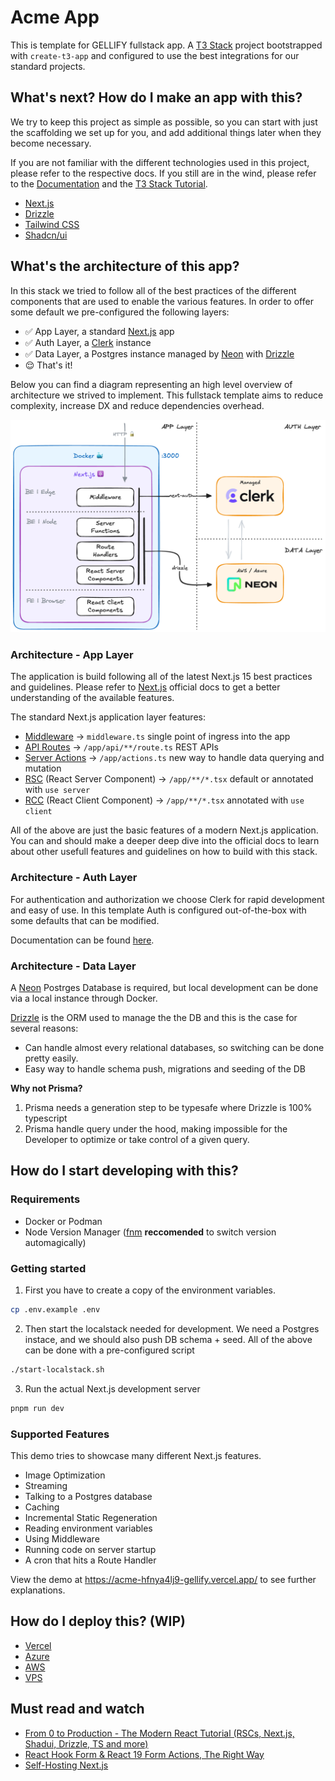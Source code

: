 # Acme App

This is template for GELLIFY fullstack app. A [T3 Stack](https://create.t3.gg/) project bootstrapped with `create-t3-app` and configured to use the best integrations for our standard projects.

## What's next? How do I make an app with this?

We try to keep this project as simple as possible, so you can start with just the scaffolding we set up for you, and add additional things later when they become necessary.

If you are not familiar with the different technologies used in this project, please refer to the respective docs. If you still are in the wind, please refer to the [Documentation](https://create.t3.gg/) and the [T3 Stack Tutorial](https://create.t3.gg/en/faq#what-learning-resources-are-currently-available).

- [Next.js](https://nextjs.org)
- [Drizzle](https://orm.drizzle.team)
- [Tailwind CSS](https://tailwindcss.com)
- [Shadcn/ui](https://ui.shadcn.com)

## What's the architecture of this app?

In this stack we tried to follow all of the best practices of the different components that are used to enable the various features. In order to offer some default we pre-configured the following layers:

- ✅ App Layer, a standard [Next.js](https://nextjs.org) app
- ✅ Auth Layer, a [Clerk](https://clerk.com/) instance
- ✅ Data Layer, a Postgres instance managed by [Neon](https://neon.tech/) with [Drizzle](https://orm.drizzle.team)
- 😌 That's it!

Below you can find a diagram representing an high level overview of architecture we strived to implement. This fullstack template aims to reduce complexity, increase DX and reduce dependencies overhead.

![alt text](./docs/acme_app-charmender-architecture.png)

### Architecture - App Layer

The application is build following all of the latest Next.js 15 best practices and guidelines. Please refer to [Next.js](https://nextjs.org) official docs to get a better understanding of the available features.

The standard Next.js application layer features:

- [Middleware](https://nextjs.org/docs/app/building-your-application/routing/middleware) -> `middleware.ts` single point of ingress into the app
- [API Routes](https://nextjs.org/docs/app/building-your-application/routing/route-handlers) -> `/app/api/**/route.ts` REST APIs
- [Server Actions](https://nextjs.org/docs/app/building-your-application/data-fetching/server-actions-and-mutations) -> `/app/actions.ts` new way to handle data querying and mutation
- [RSC](https://nextjs.org/docs/app/building-your-application/rendering/server-components) (React Server Component) -> `/app/**/*.tsx` default or annotated with `use server`
- [RCC](https://nextjs.org/docs/app/building-your-application/rendering/client-components) (React Client Component) -> `/app/**/*.tsx` annotated with `use client`

All of the above are just the basic features of a modern Next.js application. You can and should make a deeper deep dive into the official docs to learn about other usefull features and guidelines on how to build with this stack.

### Architecture - Auth Layer

For authentication and authorization we choose Clerk for rapid development and easy of use. In this template Auth is configured out-of-the-box with some defaults that can be modified.

Documentation can be found [here](https://clerk.com/docs).

### Architecture - Data Layer

A [Neon](https://neon.tech/) Postrges Database is required, but local development can be done via a local instance through Docker.

[Drizzle](https://orm.drizzle.team) is the ORM used to manage the the DB and this is the case for several reasons:

- Can handle almost every relational databases, so switching can be done pretty easily.
- Easy way to handle schema push, migrations and seeding of the DB

**Why not Prisma?**

1. Prisma needs a generation step to be typesafe where Drizzle is 100% typescript
2. Prisma handle query under the hood, making impossible for the Developer to optimize or take control of a given query.

## How do I start developing with this?

### Requirements

- Docker or Podman
- Node Version Manager ([fnm](https://github.com/Schniz/fnm) **reccomended** to switch version automagically)

### Getting started

1. First you have to create a copy of the environment variables.

```sh
cp .env.example .env
```

2. Then start the localstack needed for development. We need a Postgres instace, and we should also push DB schema + seed. All of the above can be done with a pre-configured script

```sh
./start-localstack.sh
```

3. Run the actual Next.js development server

```sh
pnpm run dev
```

### Supported Features

This demo tries to showcase many different Next.js features.

- Image Optimization
- Streaming
- Talking to a Postgres database
- Caching
- Incremental Static Regeneration
- Reading environment variables
- Using Middleware
- Running code on server startup
- A cron that hits a Route Handler

View the demo at https://acme-hfnya4lj9-gellify.vercel.app/ to see further explanations.

## How do I deploy this? (WIP)

- [Vercel](./docs/vercel.md)
- [Azure](./docs/azure.md)
- [AWS](./docs/aws.md)
- [VPS](.docs/self-host.md)

## Must read and watch

- [From 0 to Production - The Modern React Tutorial (RSCs, Next.js, Shadui, Drizzle, TS and more)](https://www.youtube.com/watch?v=d5x0JCZbAJs)
- [React Hook Form & React 19 Form Actions, The Right Way](https://www.youtube.com/watch?v=VLk45JBe8L8)
- [Self-Hosting Next.js](https://www.youtube.com/watch?v=sIVL4JMqRfc)
